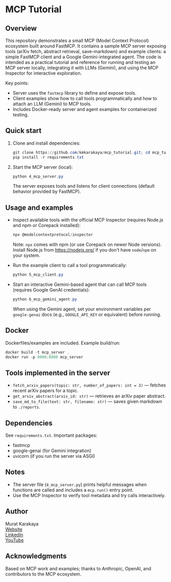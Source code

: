 # MCP Tutorial

## Overview

This repository demonstrates a small MCP (Model Context Protocol) ecosystem built around FastMCP. It contains a sample MCP server exposing tools (arXiv fetch, abstract retrieval, save-markdown) and example clients: a simple FastMCP client and a Google Gemini-integrated agent. The code is intended as a practical tutorial and reference for running and testing an MCP server locally, integrating it with LLMs (Gemini), and using the MCP Inspector for interactive exploration.

Key points:

- Server uses the `fastmcp` library to define and expose tools.
- Client examples show how to call tools programmatically and how to attach an LLM (Gemini) to MCP tools.
- Includes Docker-ready server and agent examples for containerized testing.

## Quick start

1. Clone and install dependencies:

   ```powershell
   git clone https://github.com/kmkarakaya/mcp_tutorial.git; cd mcp_tutorial
   pip install -r requirements.txt
   ```

2. Start the MCP server (local):

   ```powershell
   python 4_mcp_server.py
   ```

   The server exposes tools and listens for client connections (default behavior provided by FastMCP).

## Usage and examples

- Inspect available tools with the official MCP Inspector (requires Node.js and npm or Corepack installed):

  ```powershell
  npx @modelcontextprotocol/inspector
  ```

  Note: `npx` comes with npm (or use Corepack on newer Node versions). Install Node.js from https://nodejs.org/ if you don't have `node`/`npm` on your system.

- Run the example client to call a tool programmatically:

  ```powershell
  python 5_mcp_client.py
  ```

- Start an interactive Gemini-based agent that can call MCP tools (requires Google GenAI credentials):

  ```powershell
  python 6_mcp_gemini_agent.py
  ```

  When using the Gemini agent, set your environment variables per `google-genai` docs (e.g., `GOOGLE_API_KEY` or equivalent) before running.

## Docker

Dockerfiles/examples are included. Example build/run:

```powershell
docker build -t mcp_server .
docker run -p 8000:8000 mcp_server
```

## Tools implemented in the server

- `fetch_arxiv_papers(topic: str, number_of_papers: int = 3)` — fetches recent arXiv papers for a topic.
- `get_arxiv_abstract(arxiv_id: str)` — retrieves an arXiv paper abstract.
- `save_md_to_file(text: str, filename: str)` — saves given markdown to `./reports`.

## Dependencies

See `requirements.txt`. Important packages:

- fastmcp
- google-genai (for Gemini integration)
- uvicorn (if you run the server via ASGI)

## Notes

- The server file (`4_mcp_server.py`) prints helpful messages when functions are called and includes a `mcp.run()` entry point.
- Use the MCP Inspector to verify tool metadata and try calls interactively.

## Author

Murat Karakaya  
[Website](https://www.muratkarakaya.net/)  
[LinkedIn](https://www.linkedin.com/in/muratkarakaya/)  
[YouTube](https://www.youtube.com/c/muratkarakayaakademi)

## Acknowledgments

Based on MCP work and examples; thanks to Anthropic, OpenAI, and contributors to the MCP ecosystem.
